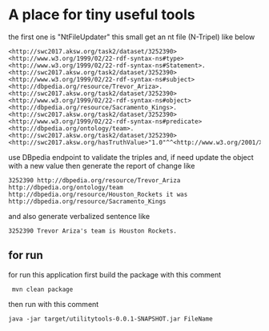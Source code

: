 # A place for tiny useful tools

the first one is "NtFileUpdater" this small get an nt file (N-Tripel) like below
```
<http://swc2017.aksw.org/task2/dataset/3252390><http://www.w3.org/1999/02/22-rdf-syntax-ns#type><http://www.w3.org/1999/02/22-rdf-syntax-ns#Statement>.
<http://swc2017.aksw.org/task2/dataset/3252390><http://www.w3.org/1999/02/22-rdf-syntax-ns#subject><http://dbpedia.org/resource/Trevor_Ariza>.
<http://swc2017.aksw.org/task2/dataset/3252390><http://www.w3.org/1999/02/22-rdf-syntax-ns#object><http://dbpedia.org/resource/Sacramento_Kings>.
<http://swc2017.aksw.org/task2/dataset/3252390><http://www.w3.org/1999/02/22-rdf-syntax-ns#predicate><http://dbpedia.org/ontology/team>.
<http://swc2017.aksw.org/task2/dataset/3252390><http://swc2017.aksw.org/hasTruthValue>"1.0"^^<http://www.w3.org/2001/XMLSchema#double>.
```

use DBpedia endpoint to validate the triples and, if need update the object with a new value
then generate the report of change like 
```
3252390 http://dbpedia.org/resource/Trevor_Ariza http://dbpedia.org/ontology/team http://dbpedia.org/resource/Houston_Rockets it was http://dbpedia.org/resource/Sacramento_Kings
```
and also generate verbalized sentence like 
```
3252390 Trevor Ariza's team is Houston Rockets.
```

## for run 
for run this application first build the package with this comment
```
 mvn clean package
```

then run with this comment

```
java -jar target/utilitytools-0.0.1-SNAPSHOT.jar FileName
```
